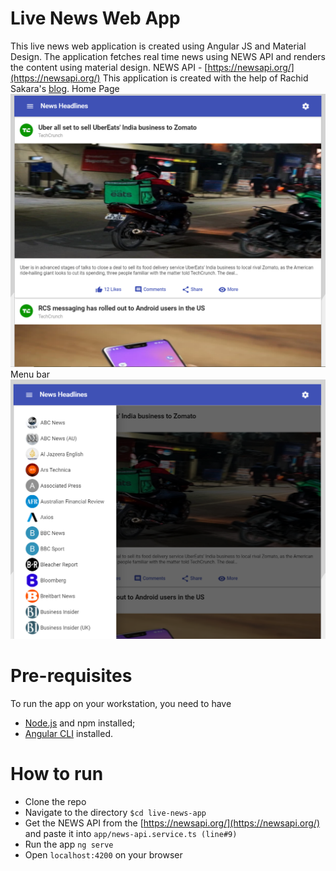 # Live News Web App

This live news web application is created using Angular JS and Material Design. The application fetches real time news using NEWS API and renders the content using material design.
NEWS API - [https://newsapi.org/](https://newsapi.org/)
This application is created with the help of Rachid Sakara's [blog](https://www.smashingmagazine.com/author/rachid-sakara/).
Home Page
![Home Page](https://github.com/dishappatel/live-news-app/raw/master/screenshots/mainpage.png)
Menu bar
![Menu bar](https://github.com/dishappatel/live-news-app/raw/master/screenshots/menubar.png)

# Pre-requisites
To run the app on your workstation, you need to have
-   [Node.js](https://nodejs.org/en/)  and npm installed;
-   [Angular CLI](https://cli.angular.io/)  installed.


# How to run
- Clone the repo
- Navigate to the directory `$cd live-news-app`
- Get the NEWS API from the [https://newsapi.org/](https://newsapi.org/) and paste it into `app/news-api.service.ts (line#9)`
- Run the app `ng serve`
- Open `localhost:4200` on your browser